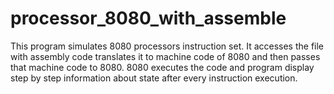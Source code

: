 # processor_8080_with_assemble
This program simulates 8080 processors instruction set. It accesses the file with assembly code translates it to machine code of 8080 and then passes that machine code to 8080. 8080 executes the code  and program display step by step information about state after every instruction execution.
